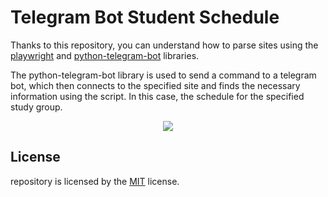 # Telegram Bot Student Schedule

Thanks to this repository, you can understand how to parse sites using the [playwright](https://github.com/microsoft/playwright) and [python-telegram-bot](https://github.com/python-telegram-bot/python-telegram-bot) libraries.

The python-telegram-bot library is used to send a command to a telegram bot, which then connects to the specified site and finds the necessary information using the script. In this case, the schedule for the specified study group.

<p style="text-align: center"><img src="https://sun9-3.userapi.com/impg/Rh3pluSdeo6pJkpWb0d6idTKNVBObtkk2Idfaw/hTar8xDf6Xo.jpg?size=585x315&quality=95&sign=3626282bef8f3f95c2198fff1f2ecda3&type=album"></p>

## License

repository is licensed by the [MIT](license) license.

